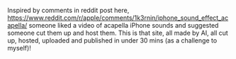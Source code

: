 Inspired by comments in reddit post here, https://www.reddit.com/r/apple/comments/1k3rnin/iphone_sound_effect_acapella/ someone liked a video of acapella iPhone sounds and suggested someone cut them up and host them. This is that site, all made by AI, all cut up, hosted, uploaded and published in under 30 mins (as a challenge to myself)!
